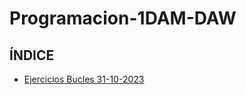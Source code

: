 # Programacion-1DAM-DAW
 
## ÍNDICE

-   [Ejercicios Bucles 31-10-2023](https://github.com/MrHarvyson/Programacion-1DAM-DAW/wiki/Ejercicios-31-10-2023)

